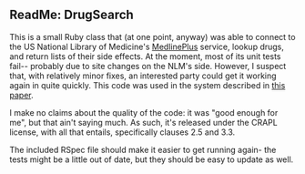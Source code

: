ReadMe: DrugSearch
----

This is a small Ruby class that (at one point, anyway) was able to connect to the US National Library of Medicine's [MedlinePlus](http://www.nlm.nih.gov/medlineplus/) service, lookup drugs, and return lists of their side effects. At the moment, most of its unit tests fail-- probably due to site changes on the NLM's side. However, I suspect that, with relatively minor fixes, an interested party could get it working again in quite quickly. This code was used in the system described in [this paper](http://www.ncbi.nlm.nih.gov/pubmed/20351818).

I make no claims about the quality of the code: it was "good enough for me", but that ain't saying much. As such, it's released under the CRAPL license, with all that entails, specifically clauses 2.5 and 3.3.

The included RSpec file should make it easier to get running again- the tests might be a little out of date, but they should  be easy to update as well.